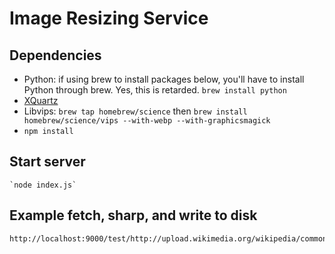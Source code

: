 # Image Resizing Service

## Dependencies
- Python: if using brew to install packages below, you'll have to install Python through brew. Yes, this is retarded. `brew install python`
- [XQuartz](http://xquartz.macosforge.org/landing/)
- Libvips: `brew tap homebrew/science` then `brew install homebrew/science/vips --with-webp --with-graphicsmagick`
- `npm install`

## Start server

    `node index.js`

## Example fetch, sharp, and write to disk

    http://localhost:9000/test/http://upload.wikimedia.org/wikipedia/commons/4/40/Flatiron_Building_NYC_c1903.jpg
